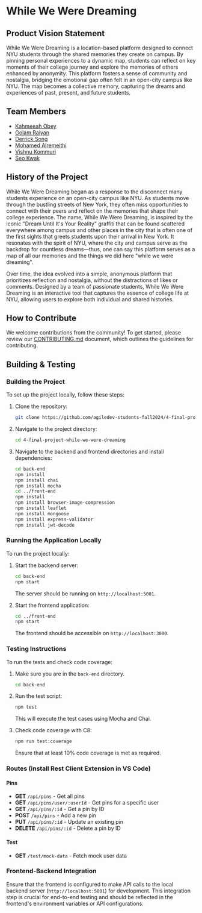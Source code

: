 # While We Were Dreaming

## Product Vision Statement
While We Were Dreaming is a location-based platform designed to connect NYU students through the shared memories they create on campus. By pinning personal experiences to a dynamic map, students can reflect on key moments of their college journey and explore the memories of others enhanced by anonymity. This platform fosters a sense of community and nostalgia, bridging the emotional gap often felt in an open-city campus like NYU. The map becomes a collective memory, capturing the dreams and experiences of past, present, and future students.

## Team Members
* [Kahmeeah Obey](https://github.com/kahmeeah)
* [Golam Raiyan](https://github.com/raiyan-codes)
* [Derrick Song](https://github.com/Songdddd)
* [Mohamed Alremeithi](https://github.com/Mohamed-Alremeithi)
* [Vishnu Kommuri](https://github.com/vishnukommuri326)
* [Seo Kwak](https://github.com/seokwak)

## History of the Project
While We Were Dreaming began as a response to the disconnect many students experience on an open-city campus like NYU. As students move through the bustling streets of New York, they often miss opportunities to connect with their peers and reflect on the memories that shape their college experience. The name, While We Were Dreaming, is inspired by the iconic "Dream Until It's Your Reality" graffiti that can be found scattered everywhere among campus and other places in the city that is often one of the first sights that greets students upon their arrival in New York. It resonates with the spirit of NYU, where the city and campus serve as the backdrop for countless dreams—thus, one can say this platform serves as a map of all our memories and the things we did here "while we were dreaming".

Over time, the idea evolved into a simple, anonymous platform that prioritizes reflection and nostalgia, without the distractions of likes or comments. Designed by a team of passionate students, While We Were Dreaming is an interactive tool that captures the essence of college life at NYU, allowing users to explore both individual and shared histories.

## How to Contribute
We welcome contributions from the community! To get started, please review our [CONTRIBUTING.md](./CONTRIBUTING.md) document, which outlines the guidelines for contributing.

## Building & Testing
### Building the Project
To set up the project locally, follow these steps:
1. Clone the repository:
   ```bash
   git clone https://github.com/agiledev-students-fall2024/4-final-project-while-we-were-dreaming.git
   ```
2. Navigate to the project directory:
   ```bash
   cd 4-final-project-while-we-were-dreaming
   ```
3. Navigate to the backend and frontend directories and install dependencies:
   ```bash
   cd back-end
   npm install
   npm install chai
   npm install mocha
   cd ../front-end
   npm install
   npm install browser-image-compression
   npm install leaflet
   npm install mongoose
   npm install express-validator
   npm install jwt-decode
   ```

### Running the Application Locally
To run the project locally:
1. Start the backend server:
   ```bash
   cd back-end
   npm start
   ```
   The server should be running on `http://localhost:5001`.

2. Start the frontend application:
   ```bash
   cd ../front-end
   npm start
   ```
   The frontend should be accessible on `http://localhost:3000`.

### Testing Instructions
To run the tests and check code coverage:
1. Make sure you are in the `back-end` directory.
   ```bash
   cd back-end
   ```
2. Run the test script:
   ```bash
   npm test
   ```
   This will execute the test cases using Mocha and Chai.

3. Check code coverage with C8:
   ```bash
   npm run test:coverage
   ```
   Ensure that at least 10% code coverage is met as required.
   
### Routes (install Rest Client Extension in VS Code)
#### Pins
- **GET** `/api/pins` - Get all pins
- **GET** `/api/pins/user/:userId` - Get pins for a specific user
- **GET** `/api/pins/:id` - Get a pin by ID
- **POST** `/api/pins` - Add a new pin
- **PUT** `/api/pins/:id` - Update an existing pin
- **DELETE** `/api/pins/:id` - Delete a pin by ID

#### Test
- **GET** `/test/mock-data` - Fetch mock user data

### Frontend-Backend Integration
Ensure that the frontend is configured to make API calls to the local backend server (`http://localhost:5001`) for development. This integration step is crucial for end-to-end testing and should be reflected in the frontend's environment variables or API configurations.





